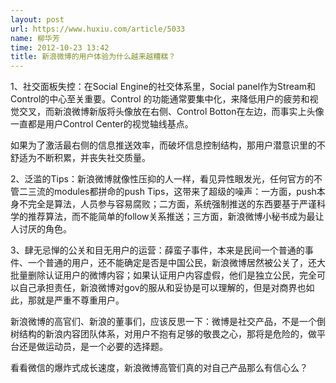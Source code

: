 ```yaml
---
layout: post
url: https://www.huxiu.com/article/5033
name: 柳华芳
time: 2012-10-23 13:42
title: 新浪微博的用户体验为什么越来越糟糕？
---
```

1、社交面板失控：在Social Engine的社交体系里，Social panel作为Stream和Control的中心至关重要。Control 的功能通常要集中化，来降低用户的疲劳和视觉交叉，而新浪微博新版将头像放在右侧、Control Botton在左边，而事实上头像一直都是用户Control Center的视觉轴线基点。

如果为了激活最右侧的信息推送效率，而破坏信息控制结构，那用户潜意识里的不舒适为不断积累，并丧失社交质量。

2、泛滥的Tips：新浪微博就像性压抑的人一样，看见异性眼发光，任何官方的不管二三流的modules都拼命的push Tips，这带来了超级的噪声：一方面，push本身不完全是算法，人员参与容易腐败；二方面，系统强制推送的东西要基于严谨科学的推荐算法，而不能简单的follow关系推送；三方面，新浪微博小秘书成为最让人讨厌的角色。

3、肆无忌惮的公关和目无用户的运营：薛蛮子事件，本来是民间一个普通的事件、一个普通的用户，还不能确定是否是中国公民，新浪微博居然被公关了，还大批量删除认证用户的微博内容；如果认证用户内容虚假，他们是独立公民，完全可以自己承担责任，新浪微博对gov的服从和妥协是可以理解的，但是对商界也如此，那就是严重不尊重用户。

新浪微博的高官们、新浪的董事们，应该反思一下：微博是社交产品，不是一个倒树结构的新浪内容团队体系，对用户不抱有足够的敬畏之心，那将是危险的，做平台还是做运动员，是一个必要的选择题。

看看微信的爆炸式成长速度，新浪微博高管们真的对自己产品那么有信心么？

